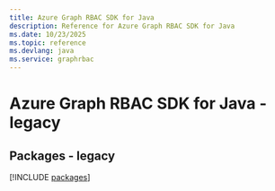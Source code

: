 ```yaml
---
title: Azure Graph RBAC SDK for Java
description: Reference for Azure Graph RBAC SDK for Java
ms.date: 10/23/2025
ms.topic: reference
ms.devlang: java
ms.service: graphrbac
---
```

# Azure Graph RBAC SDK for Java - legacy
## Packages - legacy
[!INCLUDE [packages](graph-rbac-index.md)]